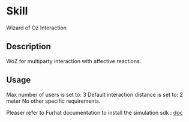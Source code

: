 # Skill
Wizard of Oz Interaction

## Description

WoZ for multiparty interaction with affective reactions.

## Usage
Max number of users is set to: 3
Default interaction distance is set to: 2 meter
No other specific requirements. 

Pleaser refer to Furhat documentation to install the simulation sdk : [doc](https://docs.furhat.io/)
